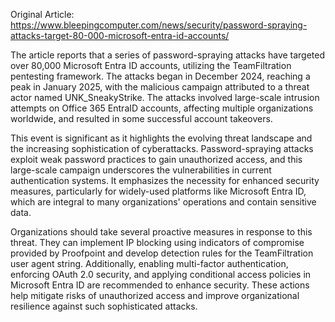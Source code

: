 Original Article: https://www.bleepingcomputer.com/news/security/password-spraying-attacks-target-80-000-microsoft-entra-id-accounts/

The article reports that a series of password-spraying attacks have targeted over 80,000 Microsoft Entra ID accounts, utilizing the TeamFiltration pentesting framework. The attacks began in December 2024, reaching a peak in January 2025, with the malicious campaign attributed to a threat actor named UNK_SneakyStrike. The attacks involved large-scale intrusion attempts on Office 365 EntraID accounts, affecting multiple organizations worldwide, and resulted in some successful account takeovers.

This event is significant as it highlights the evolving threat landscape and the increasing sophistication of cyberattacks. Password-spraying attacks exploit weak password practices to gain unauthorized access, and this large-scale campaign underscores the vulnerabilities in current authentication systems. It emphasizes the necessity for enhanced security measures, particularly for widely-used platforms like Microsoft Entra ID, which are integral to many organizations' operations and contain sensitive data.

Organizations should take several proactive measures in response to this threat. They can implement IP blocking using indicators of compromise provided by Proofpoint and develop detection rules for the TeamFiltration user agent string. Additionally, enabling multi-factor authentication, enforcing OAuth 2.0 security, and applying conditional access policies in Microsoft Entra ID are recommended to enhance security. These actions help mitigate risks of unauthorized access and improve organizational resilience against such sophisticated attacks.